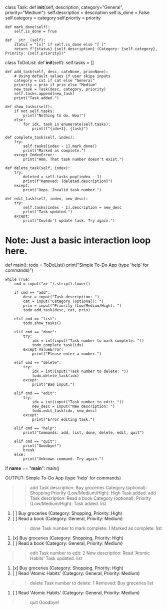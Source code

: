 class Task:
    def __init__(self, description, category="General", priority="Medium"):
        self.description = description
        self.is_done = False
        self.category = category
        self.priority = priority

    def mark_done(self):
        self.is_done = True

    def __str__(self):
        status = "[x]" if self.is_done else "[ ]"
        return f"{status} {self.description} (Category: {self.category}, Priority: {self.priority})"


class ToDoList:
    def __init__(self):
        self.tasks = []

    def add_task(self, desc, cat=None, prio=None):
        # Using default values if user skips inputs
        category = cat if cat else "General"
        priority = prio if prio else "Medium"
        new_task = Task(desc, category, priority)
        self.tasks.append(new_task)
        print("Task added.")

    def show_tasks(self):
        if not self.tasks:
            print("Nothing to do. Woo!")
        else:
            for idx, task in enumerate(self.tasks):
                print(f"{idx+1}. {task}")

    def complete_task(self, index):
        try:
            self.tasks[index - 1].mark_done()
            print("Marked as complete.")
        except IndexError:
            print("Hmm. That task number doesn't exist.")

    def delete_task(self, index):
        try:
            deleted = self.tasks.pop(index - 1)
            print(f"Removed: {deleted.description}")
        except:
            print("Oops. Invalid task number.")

    def edit_task(self, index, new_desc):
        try:
            self.tasks[index - 1].description = new_desc
            print("Task updated.")
        except:
            print("Couldn't update task. Try again.")


# Note: Just a basic interaction loop here.
def main():
    todo = ToDoList()
    print("Simple To-Do App (type 'help' for commands)")

    while True:
        cmd = input(">> ").strip().lower()
        
        if cmd == "add":
            desc = input("Task description: ")
            cat = input("Category (optional): ")
            prio = input("Priority (Low/Medium/High): ")
            todo.add_task(desc, cat, prio)
        
        elif cmd == "list":
            todo.show_tasks()
        
        elif cmd == "done":
            try:
                idx = int(input("Task number to mark complete: "))
                todo.complete_task(idx)
            except ValueError:
                print("Please enter a number.")
        
        elif cmd == "delete":
            try:
                idx = int(input("Task number to delete: "))
                todo.delete_task(idx)
            except:
                print("Bad input.")
        
        elif cmd == "edit":
            try:
                idx = int(input("Task number to edit: "))
                new_desc = input("New description: ")
                todo.edit_task(idx, new_desc)
            except:
                print("Error editing task.")
        
        elif cmd == "help":
            print("Commands: add, list, done, delete, edit, quit")
        
        elif cmd == "quit":
            print("Goodbye!")
            break
        else:
            print("Unknown command. Try again.")


if __name__ == "__main__":
    main()

OUTPUT:
Simple To-Do App (type 'help' for commands)
>> add
Task description: Buy groceries
Category (optional): Shopping
Priority (Low/Medium/High): High
Task added.
>> add
Task description: Read a book
Category (optional): 
Priority (Low/Medium/High): 
Task added.
>> list
1. [ ] Buy groceries (Category: Shopping, Priority: High)
2. [ ] Read a book (Category: General, Priority: Medium)
>> done
Task number to mark complete: 1
Marked as complete.
>> list
1. [x] Buy groceries (Category: Shopping, Priority: High)
2. [ ] Read a book (Category: General, Priority: Medium)
>> edit
Task number to edit: 2
New description: Read 'Atomic Habits'
Task updated.
>> list
1. [x] Buy groceries (Category: Shopping, Priority: High)
2. [ ] Read 'Atomic Habits' (Category: General, Priority: Medium)
>> delete
Task number to delete: 1
Removed: Buy groceries
>> list
1. [ ] Read 'Atomic Habits' (Category: General, Priority: Medium)
>> quit
Goodbye! 